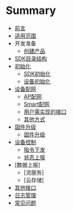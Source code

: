 # Summary

* [前言](/README.md)
* [适用范围](./resource/01-Scope.md)
* 开发准备
    * [创建产品](./resource/02-New_product.md)
* [SDK目录结构](./resource/SDK_directory.md)
* [初始化](./resource/03-init.md)
    * [SDK初始化](./resource/04-sdk_init.md)
    * [设备初始化](./resource/05-device_init.md)
* [设备配网](./resource/06-wifi_active.md)
    * [AP配网](./resource/07-ap_active.md)
    * [Smart配网](./resource/08-smart_active.md)
    * [用户需实现的接口](./resource/wifi_api.md)
    * [其他方式](./resource/09-other_active.md)
* [固件升级](./resource/10-ota.md)
    * [固件升级](./resource/11-soc_ota.md)
* [设备控制](./resource/16-control.md)
    * [指令下发](./resource/17-rev.md)
    * [状态上报](./resource/18-send.md)
* [数据上报]
    * [流服务]
    * [云存储]
* [其他接口](./resource/public_api.md)
* [日志管理](./resource/log_manage.md)
* [常见问题](./resource/FAQ.md)

